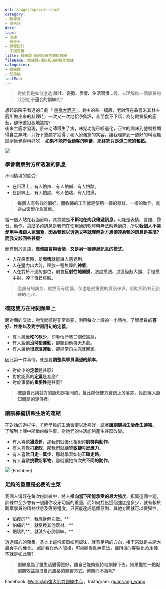 ```yaml
---
url: /pages/special-coach
category:
- 教練課
- 部落格
date: 
tags:
- 溝通
- 觀察力
- 課程設計
- 字詞定義
title: 教練課-離經叛道的體能教練
fileName: 教練課-離經叛道的體能教練
categories:
- 教練課
- 部落格
lastMod: 
---
```



>對於我是如何透過  **談吐、姿勢、表情、生活習慣**…等，去理解每一個學員的狀況給予**適合的訓練**呢?

想起前陣子看過的日劇「  [東京大酒店](https://zh.wikipedia.org/wiki/Grand_Maison%E6%9D%B1%E4%BA%AC)」，劇中的某一橋段，老師傅在品嘗米其林主廚所做出來的料理時，一次又一次地給予負評，甚至食不下嚥，為何殿堂級的廚藝，卻慘遭狠狠地踐踏?  
後來主廚才發現，原來老師傅生了病，味覺功能已經退化，正常的調味到他嘴裡顯得食之無味，只好下重鹹才獲得了老人家滿意的笑容，讓我理解到一道好的料理無論廚師覺得再好吃， **如果不能符合顧客的味蕾，那終究只是道二流的餐點。**

![](https://cdn.jsdelivr.net/gh/xiang0805/blogimage@main/img/教練課-離經叛道的體能教練-1.jpg)

### 學會觀察對方所透漏的訊息

不同情境的感受:
* 在料理上，有人怕辣、有人怕鹹、有人怕酸。
* 在訓練上，有人怕痠、有人怕喘、有人怕痛。

> **每個人有各自的偏好，而教練的工作就是使用一樣的器材、一樣的動作，創造出客製化的菜單。**

當一個人站在我面前時，其實她是**不斷地在向我傳遞訊息**，可能是表情、言語、聲音、動作，這麼多的訊息是我們在使用通訊軟體時無法察覺到的，所以**我個人不喜愛用手機跟人家溝通，因為我難以透過文字就理解對方想傳達給我的訊息是甚麼?而我又該回些甚麼?**

而有別於言語，**肢體語言與表情，又是另一種傳遞訊息的模式**。
* 人在疲累時，從**表情**就能讓人感覺到。
* 人在壓力山大時，釋放一種焦躁的**神情**。
* 人在對於不適的部位，則會**反射性地觸摸**，腰痠摸腰、膝蓋怪敲大腿、手怪摸手肘、脖子怪摸肩膀。

>這部分的訊息，雖然沒有明講，卻也是很重要的資訊來源，幫助即時校正訓練的內容。

### 確認雙方在相同頻率上

面對面的交談，對我就顯得非常重要，利用每次上課的一小時內，了解學員的**喜好、性格以及對字詞用句的定義**。
* 有人說他**吃的很少**，卻看他拎著三個便當盒。
* 有人說他**沒時間運動**，卻聽到他每天追劇。
* 有人說他**很認真運動**，卻經常自拍完就回家。


因此第一件事情，就是要**調整與學員溝通的頻率**。
* 對於少的**定義**是甚麼?
* 對於認真的**定義**是甚麼?
* 對於事情的**重要性**是甚麼?

> **確認自己與對方的認知是相同的，藉此降低雙方資訊上的落差，免於落入認知偏誤的泥沼裡。**

### 讓訓練編排跟生活的連結

在對話的過程中，了解學員的生活習慣以及喜好，試著**讓訓練與生活產生連結**。
了解到上課中所做的每件事，對她們的生活能夠產生甚麼改變。
* 有人喜歡**盪壺鈴**，那我們就優化相似的**肌群與動作**。
* 有人喜歡**打網球**，那我們就練習**敏捷**與**反應力**。
* 有人喜歡**日走一萬步**，那就學習如何**正確走路**。
* 有人喜歡**挑戰新事物**，那就讓她每次做**不同的動作**。

![](https://cdn.jsdelivr.net/gh/xiang0805/blogimage@main/img/教練課-離經叛道的體能教練-2.jpg)
(Frishbee)

### 足夠的重量是必要的主菜

我個人偏好在每次的訓練中，將人**推向當下所能承受的最大強度**，扣緊這個主題，訓練中至少會有一個讓你咬牙切齒的重量，而如何找出這個強度是多少，就有賴於觀察學員的精神狀態及疲勞程度，只要能達成這個原則，其他方面就可以很彈性。
* 怕痠的**，我就拆解次數。**
* 怕痛的**，就更換其他器材。**
* 怕喘的**，就減少心肺訓練。**

透過細心的蒐集，基本上這份菜單如何調味，就有足夠的方向，接下來就是主廚大展身手的機會。
或許看在他人眼裡，可能顯得亂無章法，但所謂的客製化的定義不就是如此嗎?
> **訓練是為了讓生活變得更好，讓自己能夠堅持地訓練下去，如果犧牲一點點訓練效益換取自己風格的練習方式，何樂而不為呢?**

Facebook :[Workinlab強大肌力訓練中心](https://www.facebook.com/workinlab2018)  。Instagram:  [guansiang_wang](https://www.instagram.com/guansiang_wang/)

